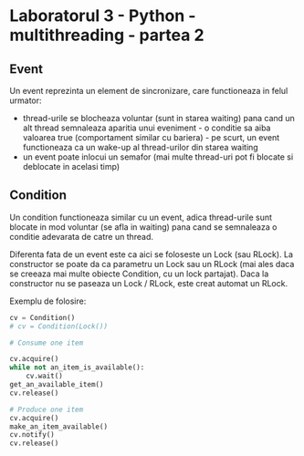 # Laboratorul 3 - Python - multithreading - partea 2
## Event
Un event reprezinta un element de sincronizare, care functioneaza in felul urmator:
- thread-urile se blocheaza voluntar (sunt in starea waiting) pana cand un alt thread semnaleaza aparitia unui eveniment - o conditie sa aiba valoarea true (comportament similar cu bariera) - pe scurt, un event functioneaza ca un wake-up al thread-urilor din starea waiting
- un event poate inlocui un semafor (mai multe thread-uri pot fi blocate si deblocate in acelasi timp)
## Condition
Un condition functioneaza similar cu un event, adica thread-urile sunt blocate in mod voluntar (se afla in waiting) pana cand se semnaleaza o conditie adevarata de catre un thread.

Diferenta fata de un event este ca aici se foloseste un Lock (sau RLock). La constructor se poate da ca parametru un Lock sau un RLock (mai ales daca se creeaza mai multe obiecte Condition, cu un lock partajat). Daca la constructor nu se paseaza un Lock / RLock, este creat automat un RLock.

Exemplu de folosire:
```python
cv = Condition()
# cv = Condition(Lock())

# Consume one item

cv.acquire()
while not an_item_is_available():
    cv.wait()
get_an_available_item()
cv.release()

# Produce one item
cv.acquire()
make_an_item_available()
cv.notify()
cv.release()
```